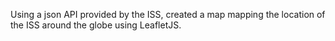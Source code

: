 
Using a json API provided by the ISS, created a map mapping the location of the ISS around the globe using LeafletJS.
